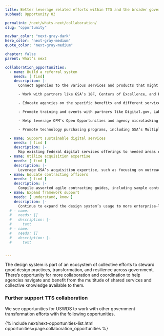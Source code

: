 ```yaml
---
title: Better leverage related efforts within TTS and the broader government digital services community
subhead: Opportunity 03

permalink: /next/whats-next/collaboration/
slug: "opportunity"

navbar_color: "next-gray-dark"
hero_color: "next-gray-medium"
quote_color: "next-gray-medium"

chapter: false
parent: What’s next

collaboration_opportunities:
  - name: Build a referral system
    needs: [ find]
    description: |-
      Connect agencies to the various services and products that might be useful for them within and beyond TTS by building a more formalized referral system

      - Work with partners like GSA’s 18F, Centers of Excellence, and Presidential Innovation Fellows, as well as the U.S. Digital Service (USDS), who help agencies fix technical problems, build products, and improve how government serves the public through technology

      - Educate agencies on the specific benefits and different services that partner programs (like those in GSA and USDS) provide

      - Promote training and events with partners like Digital.gov, Lab at OPM, Federal Acquisition Institute

      - Help leverage OPM’s Open Opportunities and agency microtasking and detail programs

      - Promote technology purchasing programs, including GSA’s Multiple Award Schedules for Information Technology and Governmentwide Acquisition Contracts to buy technology products and services

  - name: Support sustainable digital services
    needs: [ find ]
    description: |-
      Map existing federal digital services offerings to needed areas of support or create new joint offerings as agencies need them
  - name: Utilize acquisition expertise
    needs: [ find ]
    description: |-
      Leverage GSA’s acquisition expertise, such as focusing on outreach efforts to connect with non-traditional vendors
  - name: Educate contracting officers
    needs: [ find ]
    description: |-
      Compile assorted agile contracting guides, including sample contract language for 21st Century IDEA and the De-Risking Government Technology field guide, and make them easily findable by agencies
  - name: Expand framework support
    needs: [ understand, know ]
    description: |-
      Continue to expand the design system’s usage to more enterprise-level applications or other government systems, such as apps for common, high-impact federal services like benefits
  # - name: 
  #   needs: []
  #   description: |-
  #     text
  # - name: 
  #   needs: []
  #   description: |-
  #     text


---
```


<section class="next-section">
  <div class="grid-container">
    <div class="grid-row">
      <div class="grid-col-12 tablet:grid-col-8 tablet:margin-x-auto desktop:margin-x-0 next-section-prose" markdown="1">

The design system is part of an ecosystem of collective efforts to steward good design practices, transformation, and resilience across government. There’s opportunity
for more collaboration and coordination to help agencies navigate and benefit from the multitude of shared services and collective knowledge available to them.

### Further support TTS collaboration

We see opportunities for USWDS to work with other government transformation efforts with the following opportunities.

</div>
      {% include next/next-opportunities-list.html opportunities=page.collaboration_opportunities %}
    </div>
  </div>
</section>